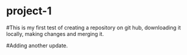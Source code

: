 # project-1

#This is my first test of creating a repository on git hub, downloading it locally, making changes and merging it. 

#Adding another update.